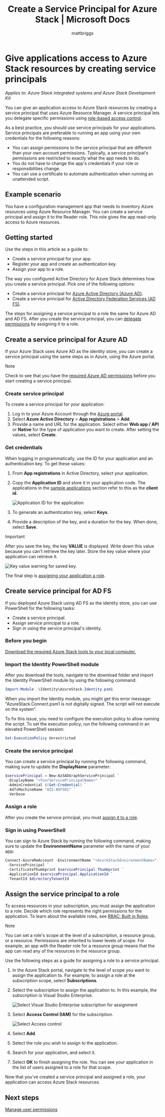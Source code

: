 ﻿---
title: Create a Service Principal for Azure Stack | Microsoft Docs
description: Describes how to create a service principal that can be used with the role-based access control in Azure Resource Manager to manage access to resources.
services: azure-resource-manager
documentationcenter: na
author: mattbriggs
manager: femila


ms.assetid: 7068617b-ac5e-47b3-a1de-a18c918297b6
ms.service: azure-resource-manager
ms.devlang: na
ms.topic: article
ms.tgt_pltfrm: na
ms.workload: na
ms.date: 04/27/2018
ms.author: mabrigg

---
# Give applications access to Azure Stack resources by creating service principals

*Applies to: Azure Stack integrated systems and Azure Stack Development Kit*

You can give an application access to Azure Stack resources by creating a service principal that uses Azure Resource Manager. A service principal lets you delegate specific permissions using [role-based access control](azure-stack-manage-permissions.md).

As a best practice, you should use service principals for your applications. Service principals are preferable to running an app using your own credentials for the following reasons:

* You can assign permissions to the service principal that are different than your own account permissions. Typically, a service principal's permissions are restricted to exactly what the app needs to do.
* You do not have to change the app's credentials if your role or responsibilities change.
* You can use a certificate to automate authentication when running an unattended script.

## Example scenario

You have a configuration management app that needs to inventory Azure resources using Azure Resource Manager. You can create a service principal and assign it to the Reader role. This role gives the app read-only access to Azure resources.

## Getting started

Use the steps in this article as a guide to:

* Create a service principal for your app.
* Register your app and create an authentication key.
* Assign your app to a role.

The way you configured Active Directory for Azure Stack determines how you create a service principal. Pick one of the following options:

* Create a service principal for [Azure Active Directory (Azure AD)](azure-stack-create-service-principals.md#create-service-principal-for-azure-ad).
* Create a service principal for [Active Directory Federation Services (AD FS)](azure-stack-create-service-principals.md#create-service-principal-for-ad-fs).

The steps for assigning a service principal to a role the same for Azure AD and AD FS. After you create the service principal, you can [delegate permissions](azure-stack-create-service-principals.md#assign-role-to-service-principal) by assigning it to a role.

## Create a service principal for Azure AD

If your Azure Stack uses Azure AD as the identity store, you can create a service principal using the same steps as in Azure, using the Azure portal.

>[!NOTE]
Check to see that you have the [required Azure AD permissions](../../azure-resource-manager/resource-group-create-service-principal-portal.md#required-permissions) before you start creating a service principal.

### Create service principal

To create a service principal for your application:

1. Log in to your Azure Account through the [Azure portal](https://portal.azure.com).
2. Select **Azure Active Directory** > **App registrations** > **Add**.
3. Provide a name and URL for the application. Select either **Web app / API** or **Native** for the type of application you want to create. After setting the values, select **Create**.

### Get credentials

When logging in programmatically, use the ID for your application and an authentication key. To get these values:

1. From **App registrations** in Active Directory, select your application.

2. Copy the **Application ID** and store it in your application code. The applications in the [sample applications](#sample-applications) section refer to this as the **client id**.

     ![Application ID for the application](./media/azure-stack-create-service-principal/image12.png)
3. To generate an authentication key, select **Keys**.

4. Provide a description of the key, and a duration for the key. When done, select **Save**.

>[!IMPORTANT]
After you save the key, the key **VALUE** is displayed. Write down this value because you can't retrieve the key later. Store the key value where your application can retrieve it.

![Key value warning for saved key.](./media/azure-stack-create-service-principal/image15.png)

The final step is [assigning your application a role](azure-stack-create-service-principals.md#assign-role-to-service-principal).

## Create service principal for AD FS

If you deployed Azure Stack using AD FS as the identity store, you can use PowerShell for the following tasks:

* Create a service principal.
* Assign service principal to a role.
* Sign in using the service principal's identity.

### Before you begin

[Download the required Azure Stack tools to your local computer.](azure-stack-powershell-download.md)

### Import the Identity PowerShell module

After you download the tools, navigate to the download folder and import the Identity PowerShell module by using the following command:

```PowerShell
Import-Module .\Identity\AzureStack.Identity.psm1
```

When you import the Identity module, you might get this error message: "AzureStack.Connect.psm1 is not digitally signed. The script will not execute on the system”.

To fix this issue, you need to configure the execution policy to allow running the script. To set the execution policy, run the following command in an elevated PowerShell session:

```PowerShell
Set-ExecutionPolicy Unrestricted
```

### Create the service principal

You can create a service principal by running the following command, making sure to update the **DisplayName** parameter:

```powershell
$servicePrincipal = New-AzSADGraphServicePrincipal `
 -DisplayName "<YourServicePrincipalName>" `
 -AdminCredential $(Get-Credential) `
 -AdfsMachineName "AZS-ADFS01" `
 -Verbose

```

### Assign a role

After you create the service principal, you must [assign it to a role](azure-stack-create-service-principals.md#assign-role-to-service-principal).

### Sign in using PowerShell

You can sign to Azure Stack by running the following command, making sure to update the **EnvironmentName** parameter with the name of your app:

```powershell
Connect-AzureRmAccount -EnvironmentName "<AzureStackEnvironmentName>" `
 -ServicePrincipal `
 -CertificateThumbprint $servicePrincipal.Thumbprint `
 -ApplicationId $servicePrincipal.ApplicationId `
 -TenantId $directoryTenantId
```

## Assign the service principal to a role

To access resources in your subscription, you must assign the application to a role. Decide which role represents the right permissions for the application. To learn about the available roles, see [RBAC: Built in Roles](../../role-based-access-control/built-in-roles.md).

>[!NOTE]
You can set a role's scope at the level of a subscription, a resource group, or a resource. Permissions are inherited to lower levels of scope. For example, an app with the Reader role for a resource group means that the app can read any of the resources in the resource group.

Use the following steps as a guide for assigning a role to a service principal.

1. In the Azure Stack portal, navigate to the level of scope you want to assign the application to. For example, to assign a role at the subscription scope, select **Subscriptions**.

2. Select the subscription to assign the application to. In this example, the subscription is Visual Studio Enterprise.

     ![Select Visual Studio Enterprise subscription for assignment](./media/azure-stack-create-service-principal/image16.png)

3. Select **Access Control (IAM)** for the subscription.

     ![Select Access control](./media/azure-stack-create-service-principal/image17.png)

4. Select **Add**.

5. Select the role you wish to assign to the application.

6. Search for your application, and select it.

7. Select **OK** to finish assigning the role. You can see your application in the list of users assigned to a role for that scope.

Now that you've created a service principal and assigned a role, your application can access Azure Stack resources.

## Next steps

[Manage user permissions](azure-stack-manage-permissions.md)
